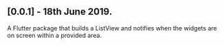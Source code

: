 ## [0.0.1] - 18th June 2019.

A Flutter package that builds a ListView and notifies when the widgets are on screen within a provided area.